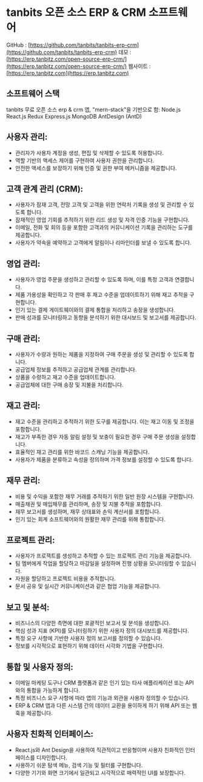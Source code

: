 # tanbits 오픈 소스 ERP & CRM 소프트웨어

GitHub : [https://github.com/tanbits/tanbits-erp-crm](https://github.com/tanbits/tanbits-erp-crm)
데모 : [https://erp.tanbitz.com/open-source-erp-crm/](https://erp.tanbitz.com/open-source-erp-crm/)
웹사이트 : [https://erp.tanbitz.com](https://erp.tanbitz.com)

## 소프트웨어 스택

tanbits 무료 오픈 소스 erp & crm 앱, "mern-stack"을 기반으로 함: Node.js React.js Redux Express.js MongoDB AntDesign (AntD)

## 사용자 관리:

- 관리자가 사용자 계정을 생성, 편집 및 삭제할 수 있도록 허용합니다.
- 역할 기반의 액세스 제어를 구현하여 사용자 권한을 관리합니다.
- 안전한 액세스를 보장하기 위해 인증 및 권한 부여 메커니즘을 제공합니다.

## 고객 관계 관리 (CRM):

- 사용자가 잠재 고객, 전망 고객 및 고객을 위한 연락처 기록을 생성 및 관리할 수 있도록 합니다.
- 잠재적인 영업 기회를 추적하기 위한 리드 생성 및 자격 인증 기능을 구현합니다.
- 이메일, 전화 및 회의 등을 포함한 고객과의 커뮤니케이션 기록을 관리하는 도구를 제공합니다.
- 사용자가 약속을 예약하고 고객에게 알림이나 리마인더를 보낼 수 있도록 합니다.

## 영업 관리:

- 사용자가 영업 주문을 생성하고 관리할 수 있도록 하며, 이를 특정 고객과 연결합니다.
- 제품 가용성을 확인하고 각 판매 후 재고 수준을 업데이트하기 위해 재고 추적을 구현합니다.
- 인기 있는 결제 게이트웨이와의 결제 통합을 처리하고 송장을 생성합니다.
- 판매 성과를 모니터링하고 동향을 분석하기 위한 대시보드 및 보고서를 제공합니다.

## 구매 관리:

- 사용자가 수량과 원하는 제품을 지정하여 구매 주문을 생성 및 관리할 수 있도록 합니다.
- 공급업체 정보를 추적하고 공급업체 관계를 관리합니다.
- 상품을 수령하고 재고 수준을 업데이트합니다.
- 공급업체에 대한 구매 송장 및 지불을 처리합니다.

## 재고 관리:

- 재고 수준을 관리하고 추적하기 위한 도구를 제공합니다. 이는 재고 이동 및 조정을 포함합니다.
- 재고가 부족한 경우 자동 알림 설정 및 보충이 필요한 경우 구매 주문 생성을 설정합니다.
- 효율적인 재고 관리를 위한 바코드 스캐닝 기능을 제공합니다.
- 사용자가 제품을 분류하고 속성을 정의하며 가격 정보를 설정할 수 있도록 합니다.

## 재무 관리:

- 비용 및 수익을 포함한 재무 거래를 추적하기 위한 일반 원장 시스템을 구현합니다.
- 매출채권 및 매입채무를 관리하며, 송장 및 지불 추적을 포함합니다.
- 재무 보고서를 생성하며, 재무 상태표와 손익 계산서를 포함합니다.
- 인기 있는 회계 소프트웨어와의 원활한 재무 관리를 위해 통합합니다.

## 프로젝트 관리:

- 사용자가 프로젝트를 생성하고 추적할 수 있는 프로젝트 관리 기능을 제공합니다.
- 팀 멤버에게 작업을 할당하고 마감일을 설정하며 진행 상황을 모니터링할 수 있습니다.
- 자원을 할당하고 프로젝트 비용을 추적합니다.
- 문서 공유 및 실시간 커뮤니케이션과 같은 협업 기능을 제공합니다.

## 보고 및 분석:

- 비즈니스의 다양한 측면에 대한 포괄적인 보고서 및 분석을 생성합니다.
- 핵심 성과 지표 (KPI)를 모니터링하기 위한 사용자 정의 대시보드를 제공합니다.
- 특정 요구 사항에 기반한 사용자 정의 보고서를 정의할 수 있습니다.
- 정보를 시각적으로 표현하기 위해 데이터 시각화 기법을 구현합니다.

## 통합 및 사용자 정의:

- 이메일 마케팅 도구나 CRM 플랫폼과 같은 인기 있는 타사 애플리케이션 또는 API와의 통합을 가능하게 합니다.
- 특정 비즈니스 요구 사항에 따라 앱의 기능과 외관을 사용자 정의할 수 있습니다.
- ERP & CRM 앱과 다른 시스템 간의 데이터 교환을 용이하게 하기 위해 API 또는 웹훅을 제공합니다.

## 사용자 친화적 인터페이스:

- React.js와 Ant Design을 사용하여 직관적이고 반응형이며 사용자 친화적인 인터페이스를 디자인합니다.
- 사용하기 쉬운 탐색 메뉴, 검색 기능 및 필터를 구현합니다.
- 다양한 기기와 화면 크기에서 일관되고 시각적으로 매력적인 UI를 보장합니다.